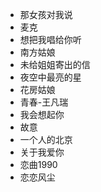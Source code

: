 * 那女孩对我说
* 麦克
* 想把我唱给你听
* 南方姑娘
* 未给姐姐寄出的信
* 夜空中最亮的星
* 花房姑娘
* 青春-王凡瑞
* 我会想起你
* 故意
* 一个人的北京
* 关于我爱你
* 恋曲1990
* 恋恋风尘
